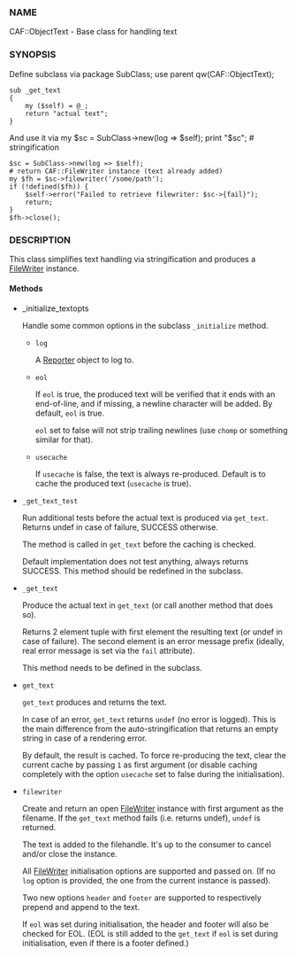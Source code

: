 
### NAME

CAF::ObjectText - Base class for handling text

### SYNOPSIS

Define subclass via
    package SubClass;
    use parent qw(CAF::ObjectText);

    sub _get_text
    {
        my ($self) = @_;
        return "actual text";
    }

And use it via
    my $sc = SubClass->new(log => $self);
    print "$sc"; # stringification

    $sc = SubClass->new(log => $self);
    # return CAF::FileWriter instance (text already added)
    my $fh = $sc->filewriter('/some/path');
    if (!defined($fh)) {
        $self->error("Failed to retrieve filewriter: $sc->{fail}");
        return;
    }
    $fh->close();

### DESCRIPTION

This class simplifies text handling via stringification and produces
a [FileWriter](../CAF/FileWriter.md) instance.

#### Methods

- \_initialize\_textopts

    Handle some common options in the subclass `_initialize` method.

    - `log`

        A [Reporter](../CAF/Reporter.md) object to log to.

    - `eol`

        If `eol` is true, the produced text will be verified that it ends with
        an end-of-line, and if missing, a newline character will be added.
        By default, `eol` is true.

        `eol` set to false will not strip trailing newlines (use `chomp`
        or something similar for that).

    - `usecache`

        If `usecache` is false, the text is always re-produced.
        Default is to cache the produced text (`usecache` is true).

- `_get_text_test`

    Run additional tests before the actual text is produced via `get_text`.
    Returns undef in case of failure, SUCCESS otherwise.

    The method is called in `get_text` before the caching is checked.

    Default implementation does not test anything, always returns SUCCESS.
    This method should be redefined in the subclass.

- `_get_text`

    Produce the actual text in `get_text`
    (or call another method that does so).

    Returns 2 element tuple with first element the resulting text
    (or undef in case of failure). The second element is an error message
    prefix (ideally, real error message is set via the `fail` attribute).

    This method needs to be defined in the subclass.

- `get_text`

    `get_text` produces and returns the text.

    In case of an error, `get_text` returns `undef`
    (no error is logged).
    This is the main difference from the auto-stringification that
    returns an empty string in case of a rendering error.

    By default, the result is cached. To force re-producing the text,
    clear the current cache by passing `1` as first argument
    (or disable caching completely with the option `usecache`
    set to false during the initialisation).

- `filewriter`

    Create and return an open [FileWriter](../CAF/FileWriter.md) instance with
    first argument as the filename. If the `get_text` method fails
    (i.e. returns undef), `undef` is returned.

    The text is added to the filehandle.
    It's up to the consumer to cancel
    and/or close the instance.

    All [FileWriter](../CAF/FileWriter.md) initialisation options are supported
    and passed on. (If no `log` option is provided,
     the one from the current instance is passed).

    Two new options `header` and `footer` are supported
     to respectively prepend and append to the text.

    If `eol` was set during initialisation, the header and footer
    will also be checked for EOL.
    (EOL is still added to the `get_text` if
    `eol` is set during initialisation, even if there is a footer
    defined.)
